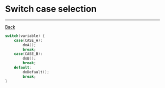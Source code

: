 ﻿# Switch case selection

---

[Back](../instructions.md)

```c
switch(variable) {
    case(CASE_A): 
        doA();
        break;
    case(CASE_B):
        doB();
        break;
    default:
        doDefault();
        break;
}
```
